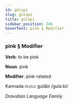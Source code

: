 ```yaml
---
id: gülopi
slug: gülopi
title: gülopi
sidebar_position: 246
hoverText: pink § Modifier
---
```


### pink § Modifier

**Verb**: to be pink

**Noun**: pink

**Modifier**: pink-related

Kannada ಗುಲಾಬಿ gulābi /ɡulaːbi/

*Dravidian Language Family*